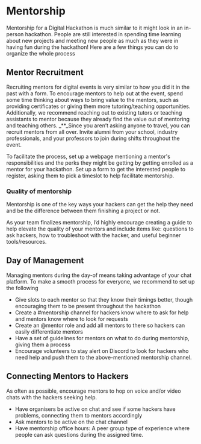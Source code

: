 # Mentorship

Mentorship for a Digital Hackathon is much similar to it might look in an in-person hackathon. People are still interested in spending time learning about new projects and meeting new people as much as they were in having fun during the hackathon! Here are a few things you can do to organize the whole process

## Mentor Recruitment

Recruiting mentors for digital events is very similar to how you did it in the past with a form. To encourage mentors to help out at the event, spend some time thinking about ways to bring value to the mentors, such as providing certificates or giving them more tutoring/teaching opportunities. Additionally, we recommend reaching out to existing tutors or teaching assistants to mentor because they already find the value out of mentoring and teaching others. _\*\*_Since you aren’t asking anyone to travel, you can recruit mentors from all over. Invite alumni from your school, industry professionals, and your professors to join during shifts throughout the event.

To facilitate the process, set up a webpage mentioning a mentor's responsibilities and the perks they might be getting by getting enrolled as a mentor for your hackathon. Set up a form to get the interested people to register, asking them to pick a timeslot to help facilitate mentorship.

### **Quality of mentorship**

Mentorship is one of the key ways your hackers can get the help they need and be the difference between them finishing a project or not.

As your team finalizes mentorship, I’d highly encourage creating a guide to help elevate the quality of your mentors and include items like: questions to ask hackers, how to troubleshoot with the hacker, and useful beginner tools/resources.

## Day of Management

Managing mentors during the day-of means taking advantage of your chat platform. To make a smooth process for everyone, we recommend to set up the following

* Give slots to each mentor so that they know their timings better, though encouraging them to be present throughout the hackathon
* Create a \#mentorship channel for hackers know where to ask for help and mentors know where to look for requests 
* Create an @mentor role and add all mentors to there so hackers can easily differentiate mentors
* Have a set of guidelines for mentors on what to do during mentorship, giving them a process
* Encourage volunteers to stay alert on Discord to look for hackers who need help and push them to the above-mentioned mentorship channel.

## Connecting Mentors to Hackers

As often as possible, encourage mentors to hop on voice and/or video chats with the hackers seeking help.

* Have organisers be active on chat and see if some hackers have problems, connecting them to mentors accordingly
* Ask mentors to be active on the chat channel
* Have mentorship office hours: A peer group type of experience where people can ask questions during the assigned time.

